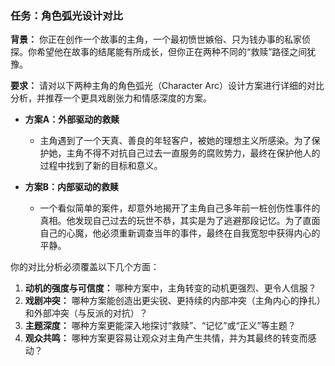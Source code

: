 ### 任务：角色弧光设计对比

**背景：**
你正在创作一个故事的主角，一个最初愤世嫉俗、只为钱办事的私家侦探。你希望他在故事的结尾能有所成长，但你正在两种不同的“救赎”路径之间犹豫。

**要求：**
请对以下两种主角的角色弧光（Character Arc）设计方案进行详细的对比分析，并推荐一个更具戏剧张力和情感深度的方案。

*   **方案A：外部驱动的救赎**
    *   主角遇到了一个天真、善良的年轻客户，被她的理想主义所感染。为了保护她，主角不得不对抗自己过去一直服务的腐败势力，最终在保护他人的过程中找到了新的目标和意义。

*   **方案B：内部驱动的救赎**
    *   一个看似简单的案件，却意外地揭开了主角自己多年前一桩创伤性事件的真相。他发现自己过去的玩世不恭，其实是为了逃避那段记忆。为了直面自己的心魔，他必须重新调查当年的事件，最终在自我宽恕中获得内心的平静。

你的对比分析必须覆盖以下几个方面：
1.  **动机的强度与可信度：** 哪种方案中，主角转变的动机更强烈、更令人信服？
2.  **戏剧冲突：** 哪种方案能创造出更尖锐、更持续的内部冲突（主角内心的挣扎）和外部冲突（与反派的对抗）？
3.  **主题深度：** 哪种方案更能深入地探讨“救赎”、“记忆”或“正义”等主题？
4.  **观众共鸣：** 哪种方案更容易让观众对主角产生共情，并为其最终的转变而感动？